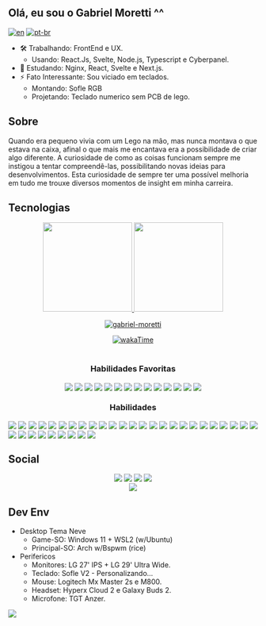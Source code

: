 ## Olá, eu sou o Gabriel Moretti ^^
[![en](https://img.shields.io/badge/Language-en-informational.svg)](./README.md)
[![pt-br](https://img.shields.io/badge/Language-pt--br-yellowgreen.svg)]()
- 🛠️ Trabalhando: FrontEnd e UX.
  - Usando: React.Js, Svelte, Node.js, Typescript e Cyberpanel.
- 🌱 Estudando: Nginx, React, Svelte e Next.js.
- ⚡ Fato Interessante: Sou viciado em teclados.
  - Montando: Sofle RGB
  - Projetando: Teclado numerico sem PCB de lego.

## Sobre
  Quando era pequeno vivia com um Lego na mão, mas nunca montava o que estava na caixa, afinal o que mais me encantava era a possibilidade de criar algo diferente. A curiosidade de como as coisas funcionam sempre me instigou a tentar compreendê-las, possibilitando novas ideias para desenvolvimentos. Esta curiosidade de sempre ter uma possível melhoria em tudo me trouxe diversos momentos de insight em minha carreira.

## Tecnologias
<div align="center"> 
  <a href="https://github.com/gabriel-moretti">
    <img height="180em" src="https://github-readme-stats.vercel.app/api?username=Gabriel-Moretti&show_icons=true&theme=outrun&include_all_commits=true&count_private=true"/>
    <img height="180em" src="https://github-readme-stats.vercel.app/api/top-langs/?username=Gabriel-Moretti&layout=compact&langs_count=7&theme=outrun"/>
    <p><img align="center" src="https://github-readme-streak-stats.herokuapp.com?user=gabriel-moretti&theme=outrun&mode=weekly" alt="gabriel-moretti" /></p>
    <!-- <p><img align="center" src="https://github-readme-stats.vercel.app/api/wakatime?username=cb76e4c3-c5d4-4e10-b37f-6c129a34be9d" alt="gabriel_moretti" /></p> -->
  <a/>
  <a href="https://wakatime.com/@cb76e4c3-c5d4-4e10-b37f-6c129a34be9d">
    <img align="center" alt="wakaTime"src="https://wakatime.com/badge/user/cb76e4c3-c5d4-4e10-b37f-6c129a34be9d.svg">
  </a>
</div>
<div style="display: inline_block" align="center"><br>
  <h3>Habilidades Favoritas</h3>
    <img align="center" src="https://img.shields.io/badge/html5-%23E34F26.svg?style=for-the-badge&logo=html5&logoColor=white" > 
    <img align="center" src="https://img.shields.io/badge/css3-%231572B6.svg?style=for-the-badge&logo=css3&logoColor=white" > 
    <img align="center" src="https://img.shields.io/badge/tailwindcss-%2338B2AC.svg?style=for-the-badge&logo=tailwind-css&logoColor=white" > 
    <img align="center" src="https://img.shields.io/badge/javascript-%23323330.svg?style=for-the-badge&logo=javascript&logoColor=%23F7DF1E" > 
    <img align="center" src="https://img.shields.io/badge/typescript-%23007ACC.svg?style=for-the-badge&logo=typescript&logoColor=white" > 
    <img align="center" src="https://img.shields.io/badge/Next-black?style=for-the-badge&logo=next.js&logoColor=white" > 
    <img align="center" src="https://img.shields.io/badge/react-%2320232a.svg?style=for-the-badge&logo=react&logoColor=%2361DAFB" > 
    <img align="center" src="https://img.shields.io/badge/react_native-%2320232a.svg?style=for-the-badge&logo=react&logoColor=%2361DAFB" > 
    <img align="center" src="https://img.shields.io/badge/svelte-%23f1413d.svg?style=for-the-badge&logo=svelte&logoColor=white" > 
    <img align="center" src="https://img.shields.io/badge/figma-%23F24E1E.svg?style=for-the-badge&logo=figma&logoColor=white" > 
    <img align="center" src="https://img.shields.io/badge/markdown-%23000000.svg?style=for-the-badge&logo=markdown&logoColor=white" >
    <img align="center" src="https://img.shields.io/badge/Notion-%23000000.svg?style=for-the-badge&logo=notion&logoColor=white" >
    <img align="center" src="https://img.shields.io/badge/Trello-%23026AA7.svg?style=for-the-badge&logo=Trello&logoColor=white" >
    <img align="center" src="https://img.shields.io/badge/Insomnia-black?style=for-the-badge&logo=insomnia&logoColor=5849BE" > 
  <h3>Habilidades</h3> 
    <div align="justify"> 
    <img align="center" src="https://img.shields.io/badge/c-%2300599C.svg?style=for-the-badge&logo=c&logoColor=white" > 
    <img align="center" src="https://img.shields.io/badge/python-3670A0?style=for-the-badge&logo=python&logoColor=ffdd54" > 
    <img align="center" src="https://img.shields.io/badge/AWS-%23FF9900.svg?style=for-the-badge&logo=amazon-aws&logoColor=white" > 
    <img align="center" src="https://img.shields.io/badge/vercel-%23000000.svg?style=for-the-badge&logo=vercel&logoColor=white" > 
    <img align="center" src="https://img.shields.io/badge/Anaconda-%2344A833.svg?style=for-the-badge&logo=anaconda&logoColor=white" > 
    <img align="center" src="https://img.shields.io/badge/-AntDesign-%230170FE?style=for-the-badge&logo=ant-design&logoColor=white" > 
    <img align="center" src="https://img.shields.io/badge/bootstrap-%23563D7C.svg?style=for-the-badge&logo=bootstrap&logoColor=white" > 
    <img align="center" src="https://img.shields.io/badge/chakra-%234ED1C5.svg?style=for-the-badge&logo=chakraui&logoColor=white" > 
    <img align="center" src="https://img.shields.io/badge/chart.js-F5788D.svg?style=for-the-badge&logo=chart.js&logoColor=white" > 
    <img align="center" src="https://img.shields.io/badge/express.js-%23404d59.svg?style=for-the-badge&logo=express&logoColor=%2361DAFB" > 
    <img align="center" src="https://img.shields.io/badge/JWT-black?style=for-the-badge&logo=JSON%20web%20tokens" > 
    <img align="center" src="https://img.shields.io/badge/NPM-%23000000.svg?style=for-the-badge&logo=npm&logoColor=white" > 
    <img align="center" src="https://img.shields.io/badge/node.js-6DA55F?style=for-the-badge&logo=node.js&logoColor=white" > 
    <img align="center" src="https://img.shields.io/badge/React_Router-CA4245?style=for-the-badge&logo=react-router&logoColor=white" > 
    <img align="center" src="https://img.shields.io/badge/SASS-hotpink.svg?style=for-the-badge&logo=SASS&logoColor=white" > 
    <img align="center" src="https://img.shields.io/badge/yarn-%232C8EBB.svg?style=for-the-badge&logo=yarn&logoColor=white" > 
    <img align="center" src="https://img.shields.io/badge/apache-%23D42029.svg?style=for-the-badge&logo=apache&logoColor=white" > 
    <img align="center" src="https://img.shields.io/badge/nginx-%23009639.svg?style=for-the-badge&logo=nginx&logoColor=white" > 
    <img align="center" src="https://img.shields.io/badge/MariaDB-003545?style=for-the-badge&logo=mariadb&logoColor=white" > 
    <img align="center" src="https://img.shields.io/badge/Microsoft%20SQL%20Sever-CC2927?style=for-the-badge&logo=microsoft%20sql%20server&logoColor=white" > 
    <img align="center" src="https://img.shields.io/badge/MongoDB-%234ea94b.svg?style=for-the-badge&logo=mongodb&logoColor=white" > 
    <img align="center" src="https://img.shields.io/badge/mysql-%2300f.svg?style=for-the-badge&logo=mysql&logoColor=white" > 
    <img align="center" src="https://img.shields.io/badge/postgres-%23316192.svg?style=for-the-badge&logo=postgresql&logoColor=white" > 
    <img align="center" src="https://img.shields.io/badge/Adobe%20After%20Effects-9999FF.svg?style=for-the-badge&logo=Adobe%20After%20Effects&logoColor=white" > 
    <img align="center" src="https://img.shields.io/badge/Adobe%20Lightroom-31A8FF.svg?style=for-the-badge&logo=Adobe%20Lightroom&logoColor=white" > 
    <img align="center" src="https://img.shields.io/badge/adobephotoshop-%2331A8FF.svg?style=for-the-badge&logo=adobephotoshop&logoColor=white" > 
    <img align="center" src="https://img.shields.io/badge/Adobe%20Premiere%20Pro-9999FF.svg?style=for-the-badge&logo=Adobe%20Premiere%20Pro&logoColor=white" >   
    <img align="center" src="https://img.shields.io/badge/pandas-%23150458.svg?style=for-the-badge&logo=pandas&logoColor=white" > 
    <img align="center" src="https://img.shields.io/badge/Linux-FCC624?style=for-the-badge&logo=linux&logoColor=black" > 
    <img align="center" src="https://img.shields.io/badge/-Arduino-00979D?style=for-the-badge&logo=Arduino&logoColor=white" > 
    <img align="center" src="https://img.shields.io/badge/docker-%230db7ed.svg?style=for-the-badge&logo=docker&logoColor=white" > 
    <img align="center" src="https://img.shields.io/badge/ESLint-4B3263?style=for-the-badge&logo=eslint&logoColor=white" > 
    <img align="center" src="https://img.shields.io/badge/Postman-FF6C37?style=for-the-badge&logo=postman&logoColor=white" > 
    <img align="center" src="https://img.shields.io/badge/-Swagger-%23Clojure?style=for-the-badge&logo=swagger&logoColor=white" > 
  </div>
</div>

## Social
<div align="center"> 
  <a href="https://www.instagram.com/gabriel_moretti/" target="_blank"><img src="https://img.shields.io/badge/-Instagram-%23E4405F?style=for-the-badge&logo=instagram&logoColor=white" target="_blank"></a>
  <a href = "mailto:gabrielmjorge@hotmail.com"><img src="https://img.shields.io/badge/-E Mail-%23333?style=for-the-badge&logo=minutemailer&logoColor=white" target="_blank"></a>
  <a href="www.linkedin.com/in/gabriel-moretti-br" target="_blank"><img src="https://img.shields.io/badge/-LinkedIn-%230077B5?style=for-the-badge&logo=linkedin&logoColor=white" target="_blank"></a>
   <a href="www.linkedin.com/in/gabriel-moretti-br" target="_blank"><img src="https://img.shields.io/badge/-Reddit-%230077B5?style=for-the-badge&color=FF4500&logo=reddit&logoColor=white" target="_blank"></a> 
 </div>
<div align="center"> 
  <a href="https://ko-fi.com/T6T6LAGXI" target="_blank"><img src="https://ko-fi.com/img/githubbutton_sm.svg" target="_blank"></a>
</div>
  
## Dev Env
- Desktop Tema Neve
  - Game-SO: Windows 11 + WSL2 (w/Ubuntu)
  - Principal-SO: Arch w/Bspwm (rice)
- Perifericos
  - Monitores: LG 27' IPS + LG 29' Ultra Wide.
  - Teclado: Sofle V2 - Personalizando...
  - Mouse: Logitech Mx Master 2s e M800.
  - Headset: Hyperx Cloud 2 e Galaxy Buds 2.
  - Microfone: TGT Anzer.

[![](https://visitcount.itsvg.in/api?id=Gabriel-Moretti&icon=5&color=0)](https://visitcount.itsvg.in)
